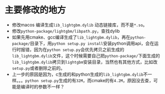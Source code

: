 # 主要修改的地方
- 修改macos 编译生成`lib_lightgbm.dylib` 动态链接库，而不是`*.so`。
- 修改`python-package/lightgbm/libpath.py`，查找dylib 
- 如果先用cmake、gcc编译生成了`lib_lightgbm.dylib`，再在`python-package/`目录下，用`python setup.py install`安装python调用api，会在运行时报错，因为在`python setup.py`会优先拷贝之前生成的`lib_lightgbm.dylib`文件，这个时候需要自己把`python-package/`下面生成的`lib_lightgbm.dylib`拷贝到`lightgbm`安装目录，当然也有其他方式，比如改`setup.py`或者删除之前的。
- 上一步的原因是因为，c生成的和python生成的`lib_lightgbm.dylib`不一样。。。`python setup.py`生成的有`32M`，而cmake的有`4.2M`，原因没去查，可能是编译时的参数不一样？

